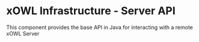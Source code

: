 # xOWL Infrastructure - Server API #

This component provides the base API in Java for interacting with a remote xOWL Server
